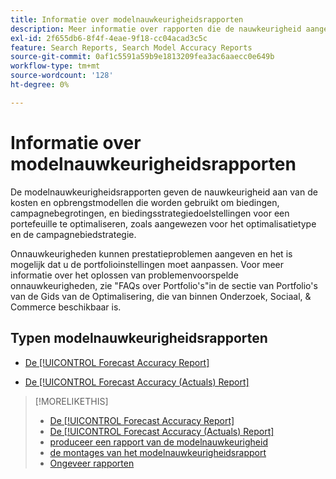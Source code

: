 ```yaml
---
title: Informatie over modelnauwkeurigheidsrapporten
description: Meer informatie over rapporten die de nauwkeurigheid aangeven van de kosten- en inkomstenmodellen die worden gebruikt om een portfolio te optimaliseren.
exl-id: 2f655db6-8f4f-4eae-9f18-cc04acad3c5c
feature: Search Reports, Search Model Accuracy Reports
source-git-commit: 0af1c5591a59b9e1813209fea3ac6aaecc0e649b
workflow-type: tm+mt
source-wordcount: '128'
ht-degree: 0%

---
```


# Informatie over modelnauwkeurigheidsrapporten

De modelnauwkeurigheidsrapporten geven de nauwkeurigheid aan van de kosten en opbrengstmodellen die worden gebruikt om biedingen, campagnebegrotingen, en biedingsstrategiedoelstellingen voor een portefeuille te optimaliseren, zoals aangewezen voor het optimalisatietype en de campagnebiedstrategie.

Onnauwkeurigheden kunnen prestatieproblemen aangeven en het is mogelijk dat u de portfolioinstellingen moet aanpassen. Voor meer informatie over het oplossen van problemenvoorspelde onnauwkeurigheden, zie &quot;FAQs over Portfolio&#39;s&quot;in de sectie van Portfolio&#39;s van de Gids van de Optimalisering, die van binnen Onderzoek, Sociaal, &amp; Commerce beschikbaar is.<!-- verify convention for referencing Optimization Guide here -->

## Typen modelnauwkeurigheidsrapporten

* [De [!UICONTROL Forecast Accuracy Report]](forecast-accuracy-report.md)

* [De [!UICONTROL Forecast Accuracy (Actuals) Report]](forecast-accuracy-actuals-report.md)

>[!MORELIKETHIS]
>
>* [ De [!UICONTROL Forecast Accuracy Report]](forecast-accuracy-report.md)
>* [ De [!UICONTROL Forecast Accuracy (Actuals) Report]](forecast-accuracy-actuals-report.md)
>* [ produceer een rapport van de modelnauwkeurigheid ](model-accuracy-report-generate.md)
>* [ de montages van het modelnauwkeurigheidsrapport ](/help/search-social-commerce/reports/management/model-accuracy/model-accuracy-report-settings.md)
>* [ Ongeveer rapporten ](/help/search-social-commerce/reports/report-about.md)
